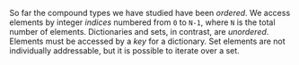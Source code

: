 So far the compound types we have studied have been _ordered_.  We access elements by integer _indices_ numbered from `0` to `N-1`, where `N` is the total number of elements.  Dictionaries and sets, in contrast, are _unordered_.  Elements must be accessed by a _key_ for a dictionary.  Set elements are not individually addressable, but it is possible to iterate over a set.
